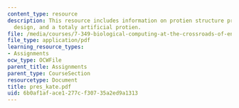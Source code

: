 ```yaml
---
content_type: resource
description: This resource includes information on protien structure prediction methods,protien
  design, and a totaly artificial protien.
file: /media/courses/7-349-biological-computing-at-the-crossroads-of-engineering-and-science-spring-2005/6b0af1aface1277cf30735a2ed9a1313_pres_kate.pdf
file_type: application/pdf
learning_resource_types:
- Assignments
ocw_type: OCWFile
parent_title: Assignments
parent_type: CourseSection
resourcetype: Document
title: pres_kate.pdf
uid: 6b0af1af-ace1-277c-f307-35a2ed9a1313
---
```

